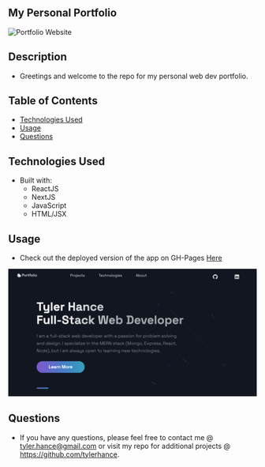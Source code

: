 ## My Personal Portfolio

![Portfolio Website](https://i.ibb.co/WgPMpts/image.png)
## Description

* Greetings and welcome to the repo for my personal web dev portfolio.  

## Table of Contents
* [Technologies Used](#technologiesused)
* [Usage](#usage)
* [Questions](#questions)

<h2>Technologies Used</h2>

* Built with:
    - ReactJS
    - NextJS
    - JavaScript
    - HTML/JSX

<h2>Usage</h2>

* Check out the deployed version of the app on GH-Pages [Here](https://tylerhance.github.io/react-portfolio/)<br>
<img src="/public/images/my_portfolio.png">

<h2>Questions</h2>

* If you have any questions, please feel free to contact me @ tyler.hance@gmail.com or visit my repo for additional projects @ https://github.com/tylerhance.